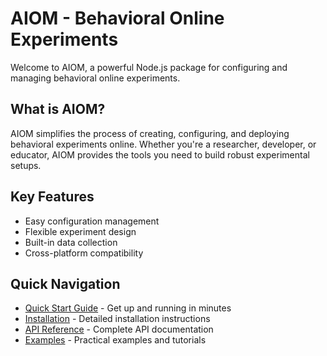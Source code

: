 # AIOM - Behavioral Online Experiments

Welcome to AIOM, a powerful Node.js package for configuring and managing behavioral online experiments.

## What is AIOM?

AIOM simplifies the process of creating, configuring, and deploying behavioral experiments online. Whether you're a researcher, developer, or educator, AIOM provides the tools you need to build robust experimental setups.

## Key Features

- Easy configuration management
- Flexible experiment design
- Built-in data collection
- Cross-platform compatibility

## Quick Navigation

- [Quick Start Guide](quick-start.md) - Get up and running in minutes
- [Installation](installation.md) - Detailed installation instructions
- [API Reference](api-reference.md) - Complete API documentation
- [Examples](examples/basic-experiment.md) - Practical examples and tutorials